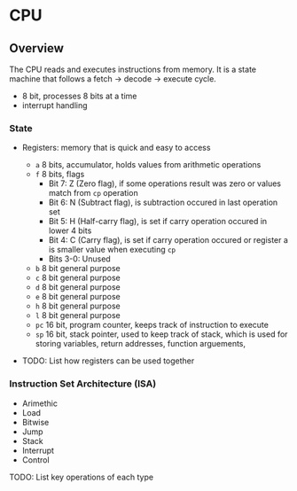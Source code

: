 # CPU

## Overview
The CPU reads and executes instructions from memory. It is a state machine that follows a fetch -> decode -> execute cycle. 

- 8 bit, processes 8 bits at a time
- interrupt handling

### State
- Registers: memory that is quick and easy to access
  - `a` 8 bits, accumulator, holds values from arithmetic operations
  - `f` 8 bits, flags
    - Bit 7: Z (Zero flag), if some operations result was zero or values match from `cp` operation
    - Bit 6: N (Subtract flag), is subtraction occured in last operation set
    - Bit 5: H (Half-carry flag), is set if carry operation occured in lower 4 bits
    - Bit 4: C (Carry flag), is set if carry operation occured or register a is smaller value when executing `cp` 
    - Bits 3-0: Unused
  - `b` 8 bit general purpose
  - `c` 8 bit general purpose
  - `d` 8 bit general purpose
  - `e` 8 bit general purpose
  - `h` 8 bit general purpose
  - `l` 8 bit general purpose
  - `pc` 16 bit, program counter, keeps track of instruction to execute
  - `sp` 16 bit, stack pointer, used to keep track of stack, which is used for storing variables, return addresses, function arguements, 

- TODO: List how registers can be used together
### Instruction Set Architecture (ISA)

- Arimethic 
- Load
- Bitwise
- Jump
- Stack
- Interrupt
- Control

TODO: List key operations of each type